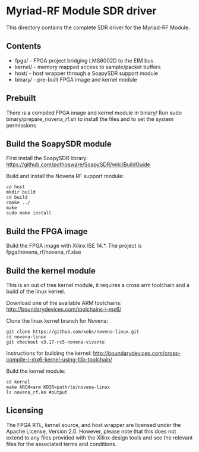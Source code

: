 # Myriad-RF Module SDR driver

This directory contains the complete SDR driver for the Myriad-RF Module.

## Contents

* fpga/ - FPGA project bridging LMS6002D to the EIM bus
* kernel/ - memory mapped access to sample/packet buffers
* host/ - host wrapper through a SoapySDR support module
* binary/ - pre-built FPGA image and kernel module

## Prebuilt

There is a compiled FPGA image and kernel module in binary/
Run sudo binary/prepare_novena_rf.sh to install the files
and to set the system permissions

## Build the SoapySDR module

First install the SoapySDR library:
https://github.com/pothosware/SoapySDR/wiki/BuildGuide

Build and install the Novena RF support module:

```
cd host
mkdir build
cd build
cmake ../
make
sudo make install
```

## Build the FPGA image

Build the FPGA image with Xilinx ISE 14.*.
The project is fpga/novena_rf/novena_rf.xise

## Build the kernel module

This is an out of tree kernel module, it requires a cross arm toolchain
and a build of the linux kernel.

Download one of the available ARM toolchains:
http://boundarydevices.com/toolchains-i-mx6/

Clone the linux kernel branch for Novena:

```
git clone https://github.com/xobs/novena-linux.git
cd novena-linux
git checkout v3.17-rc5-novena-vivante
```

Instructions for building the kernel:
http://boundarydevices.com/cross-compile-i-mx6-kernel-using-ltib-toolchain/

Build the kernel module:

```
cd kernel
make ARCH=arm KDIR=path/to/novena-linux
ls novena_rf.ko #output
```

## Licensing

The FPGA RTL, kernel source, and host wrapper are licensed under the Apache License, Version 2.0.
However, please note that this does not extend to any files provided with the Xilinx design tools and see the relevant files for the associated terms and conditions.
